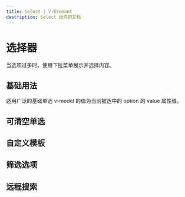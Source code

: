 ```yaml
---
title: Select | V-Element
description: Select 组件的文档
---
```

# 选择器

当选项过多时，使用下拉菜单展示并选择内容。

## 基础用法

适用广泛的基础单选 v-model 的值为当前被选中的 option 的 value 属性值。

<preview path="../demo/Select/Basic.vue" title="基础选择器" description="Select 基础选择器"></preview>


## 可清空单选

<preview path="../demo/Select/Clearable.vue" title="可清空单选" description="Select 可清空单选"></preview>

## 自定义模板

<preview path="../demo/Select/CustomRender.vue" title="自定义模板" description="Select 自定义模板"></preview>

## 筛选选项

<preview path="../demo/Select/Filter.vue" title="筛选选项" description="Select 筛选选项"></preview>

## 远程搜索

<preview path="../demo/Select/Remote.vue" title="搜索远程结果" description="Select 搜索远程结果"></preview>
